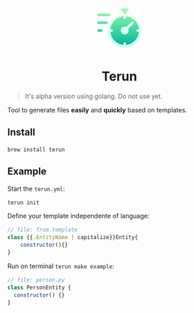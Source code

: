 <p align="center">
  <img width="100px" src="./logo.png">
</p>
<h1 align="center">Terun</h1>

> It's alpha version using golang. Do not use yet.

Tool to generate files **easily** and **quickly** based on templates.

## Install

```
brew install terun
```

## Example

Start the `terun.yml`:

```sh
terun init
```

Define your template independente of language:

```javascript
// file: from.template
class {{.EntityName | capitalize}}Entity{
    constructor(){}
}
```

Run on terminal `terun make example`:

```javascript
// file: person.py
class PersonEntity {
  constructor() {}
}
```
